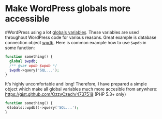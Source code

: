 # Make WordPress globals more accessible

#WordPress using a lot [globals variables](http://codex.wordpress.org/Global_Variables). These variables are used throughout WordPress code for various reasons. Great example is database connection object [wpdb](http://codex.wordpress.org/Class_Reference/wpdb). Here is common example how to use `$wpdb` in some function:

```php
function something() {
  global $wpdb;
  /** @var wpdb $wpdb */
  $wpdb->query('SQL...');
}
```

 It's highly uncomfortable and long! Therefore, I have prepared a simple object which make all global variables much more accesible from anywhere: https://gist.github.com/OzzyCzech/4737518 (PHP 5.3+ only)
 
 ```php
function something() {
  Globals::wpdb()->query('SQL...');
}
```

